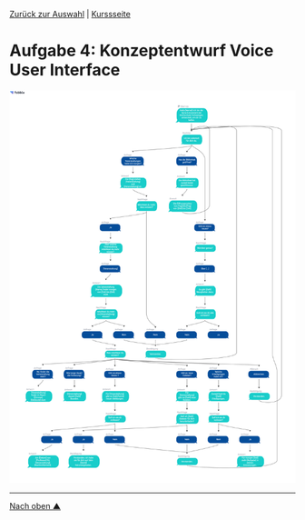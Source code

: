 [Zurück zur Auswahl](https://gionegel.github.io/IFD-WiSe20-21/) | [Kurssseite](https://webuser.hs-furtwangen.de/~rag/lehre/WiSe20-21/IFD/Kursinhalt/Team/)

# Aufgabe 4: Konzeptentwurf Voice User Interface

![Preview](task-4.jpg)

---
[Nach oben &#x25B2;](#top)
